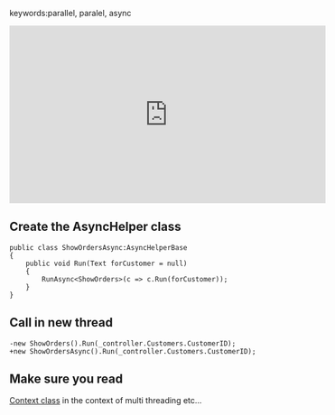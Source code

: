 ﻿keywords:parallel, paralel, async

<iframe width="560" height="315" src="https://www.youtube.com/embed/P2D4F7YVivE" frameborder="0" allowfullscreen></iframe>

## Create the AsyncHelper class
```csdiff
public class ShowOrdersAsync:AsyncHelperBase
{
    public void Run(Text forCustomer = null)
    {
        RunAsync<ShowOrders>(c => c.Run(forCustomer));
    }
}
```
## Call in new thread
```csdiff
-new ShowOrders().Run(_controller.Customers.CustomerID);
+new ShowOrdersAsync().Run(_controller.Customers.CustomerID);
```

## Make sure you read
[Context class](context.html) in the context of multi threading etc...